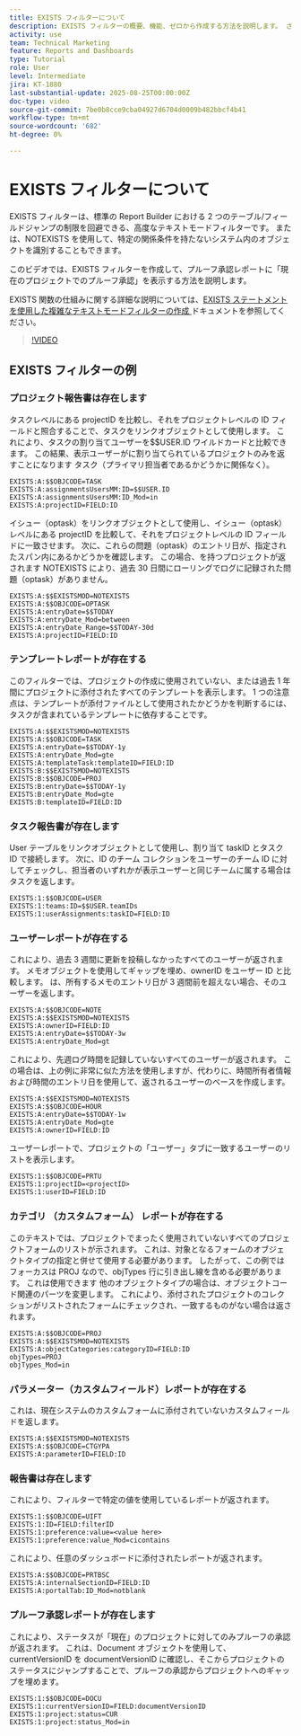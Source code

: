 ```yaml
---
title: EXISTS フィルターについて
description: EXISTS フィルターの概要、機能、ゼロから作成する方法を説明します。 さらに、EXISTS フィルターの便利な例もたくさん見られます。
activity: use
team: Technical Marketing
feature: Reports and Dashboards
type: Tutorial
role: User
level: Intermediate
jira: KT-1880
last-substantial-update: 2025-08-25T00:00:00Z
doc-type: video
source-git-commit: 7be0b8cce9cba04927d6704d0009b482bbcf4b41
workflow-type: tm+mt
source-wordcount: '682'
ht-degree: 0%

---
```


# EXISTS フィルターについて

EXISTS フィルターは、標準の Report Builder における 2 つのテーブル/フィールドジャンプの制限を回避できる、高度なテキストモードフィルターです。 または、NOTEXISTS を使用して、特定の関係条件を持たないシステム内のオブジェクトを識別することもできます。

このビデオでは、EXISTS フィルターを作成して、プルーフ承認レポートに「現在のプロジェクトでのプルーフ承認」を表示する方法を説明します。

EXISTS 関数の仕組みに関する詳細な説明については、[EXISTS ステートメントを使用した複雑なテキストモードフィルターの作成 ](https://experienceleague.adobe.com/ja/docs/workfront/using/reporting/reports/text-mode/create-complex-text-mode-filters-using-exists-statements) ドキュメントを参照してください。

>[!VIDEO](https://video.tv.adobe.com/v/3471204/?quality=12&learn=on&enablevpops&captions=jpn)

## EXISTS フィルターの例

### プロジェクト報告書は存在します

タスクレベルにある projectID を比較し、それをプロジェクトレベルの ID フィールドと照合することで、タスクをリンクオブジェクトとして使用します。 これにより、タスクの割り当てユーザーを$$USER.ID ワイルドカードと比較できます。 この結果、表示ユーザーがに割り当てられているプロジェクトのみを返すことになります
タスク（プライマリ担当者であるかどうかに関係なく）。

```
EXISTS:A:$$OBJCODE=TASK
EXISTS:A:assignmentsUsersMM:ID=$$USER.ID
EXISTS:A:assignmentsUsersMM:ID_Mod=in
EXISTS:A:projectID=FIELD:ID
```


イシュー（optask）をリンクオブジェクトとして使用し、イシュー（optask）レベルにある projectID を比較して、それをプロジェクトレベルの ID フィールドに一致させます。 次に、これらの問題（optask）のエントリ日が、指定されたスパン内にあるかどうかを確認します。 この場合、を持つプロジェクトが返されます
NOTEXISTS により、過去 30 日間にローリングでログに記録された問題（optask）がありません。

```
EXISTS:A:$$EXISTSMOD=NOTEXISTS
EXISTS:A:$$OBJCODE=OPTASK
EXISTS:A:entryDate=$$TODAY
EXISTS:A:entryDate_Mod=between
EXISTS:A:entryDate_Range=$$TODAY-30d
EXISTS:A:projectID=FIELD:ID
```

### テンプレートレポートが存在する

このフィルターでは、プロジェクトの作成に使用されていない、または過去 1 年間にプロジェクトに添付されたすべてのテンプレートを表示します。 1 つの注意点は、テンプレートが添付ファイルとして使用されたかどうかを判断するには、タスクが含まれているテンプレートに依存することです。

```
EXISTS:A:$$EXISTSMOD=NOTEXISTS
EXISTS:A:$$OBJCODE=TASK
EXISTS:A:entryDate=$$TODAY-1y
EXISTS:A:entryDate_Mod=gte
EXISTS:A:templateTask:templateID=FIELD:ID
EXISTS:B:$$EXISTSMOD=NOTEXISTS
EXISTS:B:$$OBJCODE=PROJ
EXISTS:B:entryDate=$$TODAY-1y
EXISTS:B:entryDate_Mod=gte
EXISTS:B:templateID=FIELD:ID
```

### タスク報告書が存在します

User テーブルをリンクオブジェクトとして使用し、割り当て taskID とタスク ID で接続します。 次に、ID のチーム コレクションをユーザーのチーム ID に対してチェックし、担当者のいずれかが表示ユーザーと同じチームに属する場合はタスクを返します。

```
EXISTS:1:$$OBJCODE=USER
EXISTS:1:teams:ID=$$USER.teamIDs
EXISTS:1:userAssignments:taskID=FIELD:ID
```

### ユーザーレポートが存在する

これにより、過去 3 週間に更新を投稿しなかったすべてのユーザーが返されます。 メモオブジェクトを使用してギャップを埋め、ownerID をユーザー ID と比較します。 は、所有するメモのエントリ日が 3 週間前を超えない場合、そのユーザーを返します。

```
EXISTS:A:$$OBJCODE=NOTE
EXISTS:A:$$EXISTSMOD=NOTEXISTS
EXISTS:A:ownerID=FIELD:ID
EXISTS:A:entryDate=$$TODAY-3w
EXISTS:A:entryDate_Mod=gt
```

これにより、先週ログ時間を記録していないすべてのユーザーが返されます。 この場合は、上の例に非常に似た方法を使用しますが、代わりに、時間所有者情報および時間のエントリ日を使用して、返されるユーザーのベースを作成します。

```
EXISTS:A:$$EXISTSMOD=NOTEXISTS
EXISTS:A:$$OBJCODE=HOUR
EXISTS:A:entryDate=$$TODAY-1w
EXISTS:A:entryDate_Mod=gte
EXISTS:A:ownerID=FIELD:ID
```

ユーザーレポートで、プロジェクトの「ユーザー」タブに一致するユーザーのリストを表示します。

```
EXISTS:1:$$OBJCODE=PRTU
EXISTS:1:projectID=<projectID>
EXISTS:1:userID=FIELD:ID
```

### カテゴリ （カスタムフォーム） レポートが存在する

このテキストでは、プロジェクトでまったく使用されていないすべてのプロジェクトフォームのリストが示されます。 これは、対象となるフォームのオブジェクトタイプの指定と併せて使用する必要があります。 したがって、この例ではフォーカスは PROJ なので、objTypes 行に引き出し線を含める必要があります。 これは使用できます
他のオブジェクトタイプの場合は、オブジェクトコード関連のパーツを変更します。 これにより、添付されたプロジェクトのコレクションがリストされたフォームにチェックされ、一致するものがない場合は返されます。

```
EXISTS:A:$$OBJCODE=PROJ
EXISTS:A:$$EXISTSMOD=NOTEXISTS
EXISTS:A:objectCategories:categoryID=FIELD:ID
objTypes=PROJ
objTypes_Mod=in
```

### パラメーター（カスタムフィールド）レポートが存在する

これは、現在システムのカスタムフォームに添付されていないカスタムフィールドを返します。

```
EXISTS:A:$$EXISTSMOD=NOTEXISTS
EXISTS:A:$$OBJCODE=CTGYPA
EXISTS:A:parameterID=FIELD:ID
```

### 報告書は存在します

これにより、フィルターで特定の値を使用しているレポートが返されます。

```
EXISTS:1:$$OBJCODE=UIFT
EXISTS:1:ID=FIELD:filterID
EXISTS:1:preference:value=<value here>
EXISTS:1:preference:value_Mod=cicontains
```

これにより、任意のダッシュボードに添付されたレポートが返されます。

```
EXISTS:A:$$OBJCODE=PRTBSC
EXISTS:A:internalSectionID=FIELD:ID
EXISTS:A:portalTab:ID_Mod=notblank
```

### プルーフ承認レポートが存在します

これにより、ステータスが「現在」のプロジェクトに対してのみプルーフの承認が返されます。 これは、Document オブジェクトを使用して、currentVersionID を documentVersionID に確認し、そこからプロジェクトのステータスにジャンプすることで、プルーフの承認からプロジェクトへのギャップを埋めます。

```
EXISTS:1:$$OBJCODE=DOCU
EXISTS:1:currentVersionID=FIELD:documentVersionID
EXISTS:1:project:status=CUR
EXISTS:1:project:status_Mod=in
```
